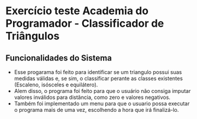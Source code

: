 # Exercício teste Academia do Programador - Classificador de Triângulos

## Funcionalidades do Sistema

* Esse progarama foi feito para identificar se um triangulo possui suas medidas válidas e, se sim, o classificar perante as classes existentes (Escaleno, isósceles e equilátero).
* Alem disso, o programa foi feito para que o usuário não consiga imputar valores inválidos para distância, como zero e valores negativos.
* Também foi implementado um menu para que o usuario possa executar o programa mais de uma vez, escolhendo a hora que irá finalizá-lo.
